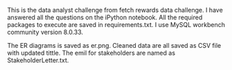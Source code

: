This is the data analyst challenge from fetch rewards data challenge. I have answered all the questions on the iPython notebook. All the required packages to execute are saved in requirements.txt. I use MySQL workbench community version 8.0.33. 

The ER diagrams is saved as er.png. Cleaned data are all saved as CSV file with updated tittle. The emil for stakeholders are named as StakeholderLetter.txt.
